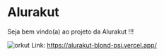 # Alurakut

Seja bem vindo(a) ao projeto da Alurakut !!!

![orkut](https://user-images.githubusercontent.com/75287031/125870135-4472e85b-173a-485b-8f92-b30ab3fc7b2c.png)
 Link: https://alurakut-blond-psi.vercel.app/
